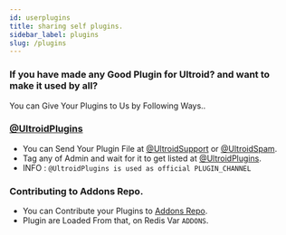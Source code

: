 ```yaml
---
id: userplugins
title: sharing self plugins.
sidebar_label: plugins
slug: /plugins
---
```


### If you have made any Good Plugin for Ultroid? and want to make it used by all?
 You can Give Your Plugins to Us by Following Ways..

### [@UltroidPlugins](https://t.me/UltroidPlugins)
   - You can Send Your Plugin File at [@UltroidSupport](https://t.me/ultroidsupport) or [@UltroidSpam](https://t.me/UltroidSpam).
   - Tag any of Admin and wait for it to get listed at [@UltroidPlugins](https://t.me/ultroidplugins).
   - INFO : `@UltroidPlugins is used as official PLUGIN_CHANNEL`

### Contributing to Addons Repo.
   - You can Contribute your Plugins to [Addons Repo](https://github.com/TeamUltroid/UltroidAddons).
   - Plugin are Loaded From that, on Redis Var `ADDONS`.
